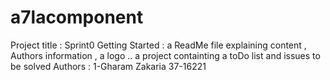 # a7lacomponent
Project title : Sprint0
Getting Started : a ReadMe file explaining content , Authors information , a logo .. a project containting a toDo list and issues to be solved
Authors : 
1-Gharam Zakaria 37-16221